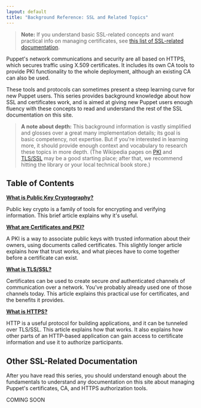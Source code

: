 ```yaml
---
layout: default
title: "Background Reference: SSL and Related Topics"
---
```


[ssl_links_inpage]: #other-ssl-related-documentation
[wiki_pki]: http://en.wikipedia.org/wiki/Public_key_infrastructure
[wiki_tls]: http://en.wikipedia.org/wiki/Transport_Layer_Security

> **Note:** If you understand basic SSL-related concepts and want practical info on managing certificates, see [this list of SSL-related documentation][ssl_links_inpage].

Puppet's network communications and security are all based on HTTPS, which secures traffic using X.509 certificates. It includes its own CA tools to provide PKI functionality to the whole deployment, although an existing CA can also be used.

These tools and protocols can sometimes present a steep learning curve for new Puppet users. This series provides background knowledge about how SSL and certificates work, and is aimed at giving new Puppet users enough fluency with these concepts to read and understand the rest of the SSL documentation on this site.

> **A note about depth:** This background information is vastly simplified and glosses over a great many implementation details; its goal is basic competency, not expertise. But if you're interested in learning more, it should provide enough context and vocabulary to research these topics in more depth. (The Wikipedia pages on [PKI][wiki_pki] and [TLS/SSL][wiki_tls] may be a good starting place; after that, we recommend hitting the library or your local technical book store.)

Table of Contents
-----

[**What is Public Key Cryptography?**](./public_key.html)

Public key crypto is a family of tools for encrypting and verifying information. This brief article explains why it's useful.

[**What are Certificates and PKI?**](./certificates_pki.html)

A PKI is a way to associate public keys with trusted information about their owners, using documents called certificates. This slightly longer article explains how that trust works, and what pieces have to come together before a certificate can exist.

[**What is TLS/SSL?**](./tls_ssl.html)

Certificates can be used to create secure _and_ authenticated channels of communication over a network. You've probably already used one of those channels today. This article explains this practical use for certificates, and the benefits it provides.

[**What is HTTPS?**](./https.html)

HTTP is a useful protocol for building applications, and it can be tunneled over TLS/SSL. This article explains how that works. It also explains how other parts of an HTTP-based application can gain access to certificate information and use it to authorize participants.


Other SSL-Related Documentation
-----

After you have read this series, you should understand enough about the fundamentals to understand any documentation on this site about managing Puppet's certificates, CA, and HTTPS authorization tools.

COMING SOON
